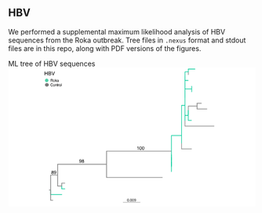 ## HBV

We performed a supplemental maximum likelihood analysis of HBV sequences from the Roka outbreak. Tree files in `.nexus` format and stdout files are in this repo, along with PDF versions of the figures.

ML tree of HBV sequences
![](HBV_ML.png)
